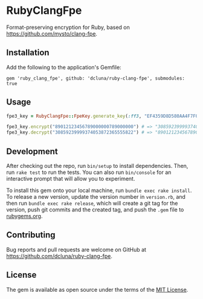 # RubyClangFpe

Format-preserving encryption for Ruby, based on https://github.com/mysto/clang-fpe.

## Installation

Add the following to the application's Gemfile:

    gem 'ruby_clang_fpe', github: 'dcluna/ruby-clang-fpe', submodules: true

## Usage

```ruby
fpe3_key = RubyClangFpe::FpeKey.generate_key(:ff3, "EF4359D8D580AA4F7F036D6F04FC6A942B7E151628AED2A6ABF7158809CF4F3C", "9A768A92F60E12D8", 26)

fpe3_key.encrypt("89012123456789000000789000000") # => "30859239999374053872365555822"
fpe3_key.decrypt("30859239999374053872365555822") # => "89012123456789000000789000000"
```

## Development

After checking out the repo, run `bin/setup` to install dependencies. Then, run `rake test` to run the tests. You can also run `bin/console` for an interactive prompt that will allow you to experiment.

To install this gem onto your local machine, run `bundle exec rake install`. To release a new version, update the version number in `version.rb`, and then run `bundle exec rake release`, which will create a git tag for the version, push git commits and the created tag, and push the `.gem` file to [rubygems.org](https://rubygems.org).

## Contributing

Bug reports and pull requests are welcome on GitHub at https://github.com/dcluna/ruby-clang-fpe.

## License

The gem is available as open source under the terms of the [MIT License](https://opensource.org/licenses/MIT).
